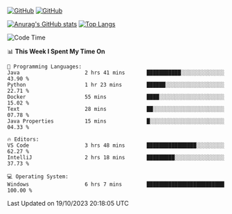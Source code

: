[![GitHub](https://img.shields.io/github/followers/sharpxk?style=social)](https://github.com/sharpxk) [![GitHub](https://img.shields.io/github/stars/sharpxk?style=social)](https://github.com/sharpxk)

[![Anurag's GitHub stats](https://github-readme-stats-git-masterrstaa-rickstaa.vercel.app/api?username=sharpxk&hide=contribs,prs,issues&show_icons=true&theme=tokyonight)](https://github.com/anuraghazra/github-readme-stats)
[![Top Langs](https://github-readme-stats-git-masterrstaa-rickstaa.vercel.app/api/top-langs/?username=sharpxk&layout=compact&theme=tokyonight)](https://github.com/anuraghazra/github-readme-stats)

<!--START_SECTION:waka-->
![Code Time](http://img.shields.io/badge/Code%20Time-332%20hrs%2029%20mins-blue)

📊 **This Week I Spent My Time On** 

```text
💬 Programming Languages: 
Java                     2 hrs 41 mins       ███████████░░░░░░░░░░░░░░   43.90 % 
Python                   1 hr 23 mins        ██████░░░░░░░░░░░░░░░░░░░   22.71 % 
Docker                   55 mins             ████░░░░░░░░░░░░░░░░░░░░░   15.02 % 
Text                     28 mins             ██░░░░░░░░░░░░░░░░░░░░░░░   07.78 % 
Java Properties          15 mins             █░░░░░░░░░░░░░░░░░░░░░░░░   04.33 % 

🔥 Editors: 
VS Code                  3 hrs 48 mins       ████████████████░░░░░░░░░   62.27 % 
IntelliJ                 2 hrs 18 mins       █████████░░░░░░░░░░░░░░░░   37.73 % 

💻 Operating System: 
Windows                  6 hrs 7 mins        █████████████████████████   100.00 % 
```


 Last Updated on 19/10/2023 20:18:05 UTC
<!--END_SECTION:waka-->
